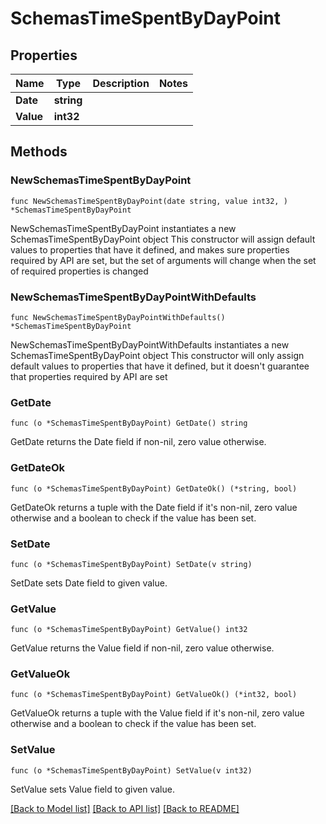 # SchemasTimeSpentByDayPoint

## Properties

Name | Type | Description | Notes
------------ | ------------- | ------------- | -------------
**Date** | **string** |  | 
**Value** | **int32** |  | 

## Methods

### NewSchemasTimeSpentByDayPoint

`func NewSchemasTimeSpentByDayPoint(date string, value int32, ) *SchemasTimeSpentByDayPoint`

NewSchemasTimeSpentByDayPoint instantiates a new SchemasTimeSpentByDayPoint object
This constructor will assign default values to properties that have it defined,
and makes sure properties required by API are set, but the set of arguments
will change when the set of required properties is changed

### NewSchemasTimeSpentByDayPointWithDefaults

`func NewSchemasTimeSpentByDayPointWithDefaults() *SchemasTimeSpentByDayPoint`

NewSchemasTimeSpentByDayPointWithDefaults instantiates a new SchemasTimeSpentByDayPoint object
This constructor will only assign default values to properties that have it defined,
but it doesn't guarantee that properties required by API are set

### GetDate

`func (o *SchemasTimeSpentByDayPoint) GetDate() string`

GetDate returns the Date field if non-nil, zero value otherwise.

### GetDateOk

`func (o *SchemasTimeSpentByDayPoint) GetDateOk() (*string, bool)`

GetDateOk returns a tuple with the Date field if it's non-nil, zero value otherwise
and a boolean to check if the value has been set.

### SetDate

`func (o *SchemasTimeSpentByDayPoint) SetDate(v string)`

SetDate sets Date field to given value.


### GetValue

`func (o *SchemasTimeSpentByDayPoint) GetValue() int32`

GetValue returns the Value field if non-nil, zero value otherwise.

### GetValueOk

`func (o *SchemasTimeSpentByDayPoint) GetValueOk() (*int32, bool)`

GetValueOk returns a tuple with the Value field if it's non-nil, zero value otherwise
and a boolean to check if the value has been set.

### SetValue

`func (o *SchemasTimeSpentByDayPoint) SetValue(v int32)`

SetValue sets Value field to given value.



[[Back to Model list]](../README.md#documentation-for-models) [[Back to API list]](../README.md#documentation-for-api-endpoints) [[Back to README]](../README.md)


